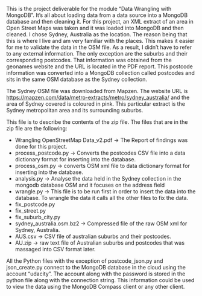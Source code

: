 This is the project deliverable for the module “Data Wrangling with MongoDB”. It’s all about loading data from a data source into a MongoDB database and then cleaning it. For this project, an XML extract of an area in Open Street Maps was taken and it was loaded into MongoDB and then cleaned.
I chose Sydney, Australia as the location. The reason being that this is where I live and am very familiar with the places. This makes it easier for me to validate the data in the OSM file. As a result, I didn’t have to refer to any external information. The only exception are the suburbs and their corresponding postcodes. That information was obtained from the geonames website and the URL is located in the PDF report. This postcode information was converted into a MongoDB collection called postcodes and sits in the same OSM database as the Sydney collection.

The Sydney OSM file was downloaded from Mapzen. The website URL is https://mapzen.com/data/metro-extracts/metro/sydney_australia/ and the area of Sydney covered is coloured in pink. This particular extract is the Sydney metropolitan area and its surrounding suburbs.

This file is to describe the contents of the zip file. The files that are in the zip file are the following:
* Wrangling OpenStreetMap Data_v2.pdf -> The Report of findings was done for this project.
* process_postcode.py -> Converts the postcodes CSV file into a data dictionary format for inserting into the database.
* process_osm.py -> converts OSM xml file to data dictionary format for inserting into the database.
* analysis.py -> Analyse the data held in the Sydney collection in the mongodb database OSM and it focuses on the address field
* wrangle.py -> This file is to be run first in order to insert the data into the database. To wrangle the data it calls all the other files to fix the data.
* fix_postcode.py
* fix_street.py
* fix_suburb_city.py
* sydney_australia.osm.bz2 -> Compressed file of the raw OSM xml for Sydney, Australia.
* AUS.csv -> CSV file of australian suburbs and their postcodes.
* AU.zip -> raw text file of Australian suburbs and postcodes that was massaged into CSV format later.

All the Python files with the exception of postcode_json.py and json_create.py connect to the MongoDB database in the cloud using the account “udacity”. The account along with the password is stored in the python file along with the connection string. This information could be used to view the data using the MongoDB Compass client or any other client.

